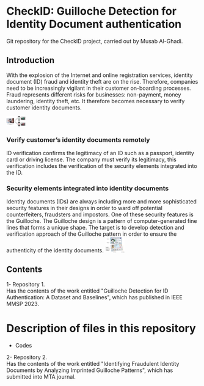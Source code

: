 # CheckID: Guilloche Detection for Identity Document authentication
Git repository for the CheckID project, carried out by Musab Al-Ghadi.

## Introduction <br />
With the explosion of the Internet and online registration services, identity document (ID) fraud and identity theft are on the rise. Therefore, companies need to be increasingly vigilant in their customer on-boarding processes. Fraud represents different risks for businesses: non-payment, money laundering, identity theft, etc. It therefore becomes necessary to verify customer identity documents.

<img
  src="blob/ControlingID.png"
  alt="Alt text"
  title="Optional title"
  style="display: inline-block; margin: 0 auto; max-width: 50px">
  <br />

### Verify customer’s identity documents remotely
ID verification confirms the legitimacy of an ID such as a passport, identity card or driving license. The company must verify its legitimacy, this verification includes the verification of the security elements integrated into the ID.

### Security elements integrated into identity documents
Identity documents (IDs) are always including more and more sophisticated security features in their designs in order to ward off potential counterfeiters, fraudsters and impostors. One of these security features is the Guilloche. The Guilloche design is a pattern of computer-generated fine lines that forms a unique shape. The target is to develop detection and verification approach of the Guilloche pattern in order to ensure the authenticity of the identity documents.
<img
  src="blob/FrenchID.png"
  alt="Alt text"
  title="Optional title"
  style="display: inline-block; margin: 0 auto; max-width: 50px">
  <br />
  
## Contents <br />

1- Repository 1. <br />
Has the contents of the work entitled "Guilloche Detection for ID Authentication: A Dataset and Baselines", which has published in IEEE MMSP 2023.

# Description of files in this repository <br />

- Codes

2- Repository 2. <br /> 
Has the contents of the work entitled "Identifying Fraudulent Identity Documents by Analyzing Imprinted Guilloche Patterns", which has submitted into MTA journal.



